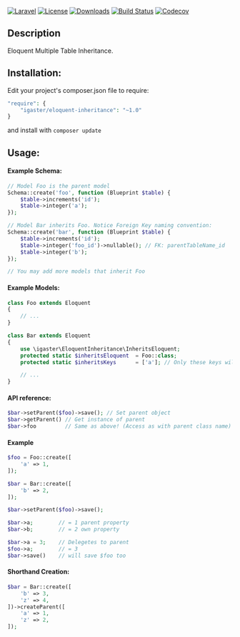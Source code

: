 [![Laravel](https://img.shields.io/badge/Laravel-5.x-orange.svg)](http://laravel.com)
[![License](http://img.shields.io/badge/license-MIT-brightgreen.svg)](https://tldrlegal.com/license/mit-license)
[![Downloads](https://img.shields.io/packagist/dt/igaster/eloquent-inheritance.svg)](https://packagist.org/packages/igaster/eloquent-inheritance)
[![Build Status](https://img.shields.io/travis/igaster/eloquent-inheritance.svg)](https://travis-ci.org/igaster/eloquent-inheritance)
[![Codecov](https://img.shields.io/codecov/c/github/igaster/eloquent-inheritance.svg)](https://codecov.io/github/igaster/eloquent-inheritance)

## Description
Eloquent Multiple Table Inheritance.

## Installation:

Edit your project's composer.json file to require:

```php
"require": {
    "igaster/eloquent-inheritance": "~1.0"
}
```
and install with `composer update`

## Usage:

#### Example Schema:

```php
// Model Foo is the parent model
Schema::create('foo', function (Blueprint $table) {
    $table->increments('id');
    $table->integer('a');
});

// Model Bar inherits Foo. Notice Foreign Key naming convention:
Schema::create('bar', function (Blueprint $table) {
    $table->increments('id');
    $table->integer('foo_id')->nullable(); // FK: parentTableName_id
    $table->integer('b');
});

// You may add more models that inherit Foo
```

#### Example Models:

```php
class Foo extends Eloquent
{
	// ...
}

class Bar extends Eloquent
{
	use \igaster\EloquentInheritance\InheritsEloquent;
	protected static $inheritsEloquent 	= Foo::class;
	protected static $inheritsKeys 		= ['a']; // Only these keys will be inherited

	// ...
}
```

#### API reference:

```php
$bar->setParent($foo)->save(); // Set parent object
$bar->getParent() // Get instance of parent
$bar->foo 		  // Same as above! (Access as with parent class name)
```

####  Example

```php
$foo = Foo::create([
    'a' => 1,
]);

$bar = Bar::create([
    'b' => 2,
]);

$bar->setParent($foo)->save();

$bar->a;        // = 1 parent property
$bar->b;        // = 2 own property

$bar->a = 3;    // Delegetes to parent
$foo->a;        // = 3
$bar->save()    // will save $foo too
```

#### Shorthand Creation:
```php
$bar = Bar::create([
    'b' => 3,
    'z' => 4,
])->createParent([
    'a' => 1,
    'z' => 2,
]);
```